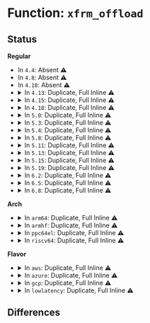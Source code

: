 # Function: <code>xfrm_offload</code>

## Status
<b>Regular</b>
<ul>
<li>
In <code>4.4</code>: Absent ⚠️
</li>
<li>
In <code>4.8</code>: Absent ⚠️
</li>
<li>
In <code>4.10</code>: Absent ⚠️
</li>
<li>
<details>
<summary>In <code>4.13</code>: Duplicate, Full Inline ⚠️</summary>

**Collision:** Static Duplication

**Inline:** Full

**Transformation:** False

**Instances:**

```
In net/ipv4/xfrm4_input.c (ffffffff8187209c)
Location: include/net/xfrm.h:1847
Inline: True
Inline callers:
  - net/ipv4/xfrm4_input.c:xfrm4_transport_finish
```
```
In net/xfrm/xfrm_input.c (ffffffff8187e158)
Location: include/net/xfrm.h:1847
Inline: True
Inline callers:
  - net/xfrm/xfrm_input.c:xfrm_input
  - net/xfrm/xfrm_input.c:xfrm_input
```
```
In net/xfrm/xfrm_output.c (ffffffff8187ed21)
Location: include/net/xfrm.h:1847
Inline: True
Inline callers:
  - net/xfrm/xfrm_output.c:xfrm_output_resume
```
```
In net/xfrm/xfrm_replay.c (ffffffff8187f5dc)
Location: include/net/xfrm.h:1847
Inline: True
Inline callers:
  - net/xfrm/xfrm_replay.c:xfrm_replay_overflow_offload_esn
  - net/xfrm/xfrm_replay.c:xfrm_replay_overflow_offload_bmp
  - net/xfrm/xfrm_replay.c:xfrm_replay_overflow_offload
```
```
In net/xfrm/xfrm_device.c (ffffffff81880064)
Location: include/net/xfrm.h:1847
Inline: True
Inline callers:
  - net/xfrm/xfrm_device.c:validate_xmit_xfrm
```
```
In net/ipv6/xfrm6_input.c (ffffffff818c5a36)
Location: include/net/xfrm.h:1847
Inline: True
Inline callers:
  - net/ipv6/xfrm6_input.c:xfrm6_transport_finish
```
</details>
</li>
<li>
<details>
<summary>In <code>4.15</code>: Duplicate, Full Inline ⚠️</summary>

**Collision:** Static Duplication

**Inline:** Full

**Transformation:** False

**Instances:**

```
In net/ipv4/xfrm4_input.c (ffffffff818f2a7c)
Location: include/net/xfrm.h:1850
Inline: True
Inline callers:
  - net/ipv4/xfrm4_input.c:xfrm4_transport_finish
```
```
In net/xfrm/xfrm_input.c (ffffffff818ff088)
Location: include/net/xfrm.h:1850
Inline: True
Inline callers:
  - net/xfrm/xfrm_input.c:xfrm_input
  - net/xfrm/xfrm_input.c:xfrm_input
```
```
In net/xfrm/xfrm_output.c (ffffffff818ffe12)
Location: include/net/xfrm.h:1850
Inline: True
Inline callers:
  - net/xfrm/xfrm_output.c:xfrm_output_resume
```
```
In net/xfrm/xfrm_replay.c (ffffffff8190070c)
Location: include/net/xfrm.h:1850
Inline: True
Inline callers:
  - net/xfrm/xfrm_replay.c:xfrm_replay_overflow_offload_esn
  - net/xfrm/xfrm_replay.c:xfrm_replay_overflow_offload_bmp
  - net/xfrm/xfrm_replay.c:xfrm_replay_overflow_offload
```
```
In net/xfrm/xfrm_device.c (ffffffff81901174)
Location: include/net/xfrm.h:1850
Inline: True
Inline callers:
  - net/xfrm/xfrm_device.c:validate_xmit_xfrm
```
```
In net/ipv6/xfrm6_input.c (ffffffff81948d5c)
Location: include/net/xfrm.h:1850
Inline: True
Inline callers:
  - net/ipv6/xfrm6_input.c:xfrm6_transport_finish
```
</details>
</li>
<li>
<details>
<summary>In <code>4.18</code>: Duplicate, Full Inline ⚠️</summary>

**Collision:** Static Duplication

**Inline:** Full

**Transformation:** False

**Instances:**

```
In net/sched/sch_generic.c (ffffffff818ccdfa)
Location: include/net/xfrm.h:1884
Inline: True
Inline callers:
  - net/sched/sch_generic.c:__qdisc_run
```
```
In net/ipv4/xfrm4_input.c (ffffffff819493d6)
Location: include/net/xfrm.h:1884
Inline: True
Inline callers:
  - net/ipv4/xfrm4_input.c:xfrm4_transport_finish
```
```
In net/xfrm/xfrm_input.c (ffffffff81955b6d)
Location: include/net/xfrm.h:1884
Inline: True
Inline callers:
  - net/xfrm/xfrm_input.c:xfrm_input
  - net/xfrm/xfrm_input.c:xfrm_input
```
```
In net/xfrm/xfrm_output.c (ffffffff819568fe)
Location: include/net/xfrm.h:1884
Inline: True
Inline callers:
  - net/xfrm/xfrm_output.c:xfrm_output_resume
```
```
In net/xfrm/xfrm_replay.c (ffffffff81957213)
Location: include/net/xfrm.h:1884
Inline: True
Inline callers:
  - net/xfrm/xfrm_replay.c:xfrm_replay_overflow_offload_esn
  - net/xfrm/xfrm_replay.c:xfrm_replay_overflow_offload_bmp
  - net/xfrm/xfrm_replay.c:xfrm_replay_overflow_offload
```
```
In net/xfrm/xfrm_device.c (ffffffff81957d77)
Location: include/net/xfrm.h:1884
Inline: True
Inline callers:
  - net/xfrm/xfrm_device.c:validate_xmit_xfrm
  - net/xfrm/xfrm_device.c:validate_xmit_xfrm
```
```
In net/ipv6/xfrm6_input.c (ffffffff819a1e46)
Location: include/net/xfrm.h:1884
Inline: True
Inline callers:
  - net/ipv6/xfrm6_input.c:xfrm6_transport_finish
```
</details>
</li>
<li>
<details>
<summary>In <code>5.0</code>: Duplicate, Full Inline ⚠️</summary>

**Collision:** Static Duplication

**Inline:** Full

**Transformation:** False

**Instances:**

```
In net/sched/sch_generic.c (ffffffff818f8157)
Location: include/net/xfrm.h:1892
Inline: True
Inline callers:
  - net/sched/sch_generic.c:__qdisc_run
```
```
In net/ipv4/xfrm4_input.c (ffffffff8197b085)
Location: include/net/xfrm.h:1892
Inline: True
Inline callers:
  - net/ipv4/xfrm4_input.c:xfrm4_transport_finish
```
```
In net/xfrm/xfrm_input.c (ffffffff8198a639)
Location: include/net/xfrm.h:1892
Inline: True
Inline callers:
  - net/xfrm/xfrm_input.c:xfrm_input
  - net/xfrm/xfrm_input.c:xfrm_input
```
```
In net/xfrm/xfrm_output.c (ffffffff8198b563)
Location: include/net/xfrm.h:1892
Inline: True
Inline callers:
  - net/xfrm/xfrm_output.c:xfrm_output_resume
```
```
In net/xfrm/xfrm_replay.c (ffffffff8198be45)
Location: include/net/xfrm.h:1892
Inline: True
Inline callers:
  - net/xfrm/xfrm_replay.c:xfrm_replay_overflow_offload_esn
  - net/xfrm/xfrm_replay.c:xfrm_replay_overflow_offload_bmp
  - net/xfrm/xfrm_replay.c:xfrm_replay_overflow_offload
```
```
In net/xfrm/xfrm_device.c (ffffffff8198ce73)
Location: include/net/xfrm.h:1892
Inline: True
Inline callers:
  - net/xfrm/xfrm_device.c:validate_xmit_xfrm
  - net/xfrm/xfrm_device.c:validate_xmit_xfrm
```
```
In net/ipv6/xfrm6_input.c (ffffffff819d8a85)
Location: include/net/xfrm.h:1892
Inline: True
Inline callers:
  - net/ipv6/xfrm6_input.c:xfrm6_transport_finish
```
</details>
</li>
<li>
<details>
<summary>In <code>5.3</code>: Duplicate, Full Inline ⚠️</summary>

**Collision:** Static Duplication

**Inline:** Full

**Transformation:** False

**Instances:**

```
In net/sched/sch_generic.c (ffffffff819578ac)
Location: include/net/xfrm.h:1831
Inline: True
Inline callers:
  - net/sched/sch_generic.c:__qdisc_run
```
```
In net/ipv4/xfrm4_input.c (ffffffff819e4584)
Location: include/net/xfrm.h:1831
Inline: True
Inline callers:
  - net/ipv4/xfrm4_input.c:xfrm4_transport_finish
```
```
In net/xfrm/xfrm_input.c (ffffffff819f5236)
Location: include/net/xfrm.h:1831
Inline: True
Inline callers:
  - net/xfrm/xfrm_input.c:xfrm_input
  - net/xfrm/xfrm_input.c:xfrm_input
```
```
In net/xfrm/xfrm_output.c (ffffffff819f6a68)
Location: include/net/xfrm.h:1831
Inline: True
Inline callers:
  - net/xfrm/xfrm_output.c:xfrm_output_resume
```
```
In net/xfrm/xfrm_replay.c (ffffffff819f73c5)
Location: include/net/xfrm.h:1831
Inline: True
Inline callers:
  - net/xfrm/xfrm_replay.c:xfrm_replay_overflow_offload_esn
  - net/xfrm/xfrm_replay.c:xfrm_replay_overflow_offload_bmp
  - net/xfrm/xfrm_replay.c:xfrm_replay_overflow_offload
```
```
In net/xfrm/xfrm_device.c (ffffffff819f86de)
Location: include/net/xfrm.h:1831
Inline: True
Inline callers:
  - net/xfrm/xfrm_device.c:validate_xmit_xfrm
  - net/xfrm/xfrm_device.c:validate_xmit_xfrm
```
```
In net/ipv6/xfrm6_input.c (ffffffff81a472d6)
Location: include/net/xfrm.h:1831
Inline: True
Inline callers:
  - net/ipv6/xfrm6_input.c:xfrm6_transport_finish
```
</details>
</li>
<li>
<details>
<summary>In <code>5.4</code>: Duplicate, Full Inline ⚠️</summary>

**Collision:** Static Duplication

**Inline:** Full

**Transformation:** False

**Instances:**

```
In net/sched/sch_generic.c (ffffffff8198dd4c)
Location: include/net/xfrm.h:1831
Inline: True
Inline callers:
  - net/sched/sch_generic.c:__qdisc_run
```
```
In net/ipv4/xfrm4_input.c (ffffffff81a1b594)
Location: include/net/xfrm.h:1831
Inline: True
Inline callers:
  - net/ipv4/xfrm4_input.c:xfrm4_transport_finish
```
```
In net/xfrm/xfrm_input.c (ffffffff81a2bee6)
Location: include/net/xfrm.h:1831
Inline: True
Inline callers:
  - net/xfrm/xfrm_input.c:xfrm_input
  - net/xfrm/xfrm_input.c:xfrm_input
```
```
In net/xfrm/xfrm_output.c (ffffffff81a2d6d0)
Location: include/net/xfrm.h:1831
Inline: True
Inline callers:
  - net/xfrm/xfrm_output.c:xfrm_output_resume
```
```
In net/xfrm/xfrm_replay.c (ffffffff81a2e015)
Location: include/net/xfrm.h:1831
Inline: True
Inline callers:
  - net/xfrm/xfrm_replay.c:xfrm_replay_overflow_offload_esn
  - net/xfrm/xfrm_replay.c:xfrm_replay_overflow_offload_bmp
  - net/xfrm/xfrm_replay.c:xfrm_replay_overflow_offload
```
```
In net/xfrm/xfrm_device.c (ffffffff81a2f33e)
Location: include/net/xfrm.h:1831
Inline: True
Inline callers:
  - net/xfrm/xfrm_device.c:validate_xmit_xfrm
  - net/xfrm/xfrm_device.c:validate_xmit_xfrm
```
```
In net/ipv6/xfrm6_input.c (ffffffff81a7de86)
Location: include/net/xfrm.h:1831
Inline: True
Inline callers:
  - net/ipv6/xfrm6_input.c:xfrm6_transport_finish
```
</details>
</li>
<li>
<details>
<summary>In <code>5.8</code>: Duplicate, Full Inline ⚠️</summary>

**Collision:** Static Duplication

**Inline:** Full

**Transformation:** False

**Instances:**

```
In net/sched/sch_generic.c (ffffffff81a657bf)
Location: include/net/xfrm.h:1831
Inline: True
Inline callers:
  - net/sched/sch_generic.c:dequeue_skb
```
```
In net/ipv4/xfrm4_input.c (ffffffff81b0c634)
Location: include/net/xfrm.h:1831
Inline: True
Inline callers:
  - net/ipv4/xfrm4_input.c:xfrm4_transport_finish
```
```
In net/xfrm/xfrm_input.c (ffffffff81b1e394)
Location: include/net/xfrm.h:1831
Inline: True
Inline callers:
  - net/xfrm/xfrm_input.c:xfrm_input
  - net/xfrm/xfrm_input.c:xfrm_input
```
```
In net/xfrm/xfrm_output.c (ffffffff81b1fe86)
Location: include/net/xfrm.h:1831
Inline: True
Inline callers:
  - net/xfrm/xfrm_output.c:xfrm_output_one
```
```
In net/xfrm/xfrm_replay.c (ffffffff81b20f45)
Location: include/net/xfrm.h:1831
Inline: True
Inline callers:
  - net/xfrm/xfrm_replay.c:xfrm_replay_overflow_offload_esn
  - net/xfrm/xfrm_replay.c:xfrm_replay_overflow_offload_bmp
  - net/xfrm/xfrm_replay.c:xfrm_replay_overflow_offload
```
```
In net/xfrm/xfrm_device.c (ffffffff81b21df5)
Location: include/net/xfrm.h:1831
Inline: True
Inline callers:
  - net/xfrm/xfrm_device.c:validate_xmit_xfrm
  - net/xfrm/xfrm_device.c:validate_xmit_xfrm
  - net/xfrm/xfrm_device.c:__xfrm_mode_beet_prep
  - net/xfrm/xfrm_device.c:__xfrm_mode_tunnel_prep
```
```
In net/ipv6/xfrm6_input.c (ffffffff81b789d4)
Location: include/net/xfrm.h:1831
Inline: True
Inline callers:
  - net/ipv6/xfrm6_input.c:xfrm6_transport_finish
```
</details>
</li>
<li>
<details>
<summary>In <code>5.11</code>: Duplicate, Full Inline ⚠️</summary>

**Collision:** Static Duplication

**Inline:** Full

**Transformation:** False

**Instances:**

```
In net/sched/sch_generic.c (ffffffff81a6d8d0)
Location: include/net/xfrm.h:1833
Inline: True
Inline callers:
  - net/sched/sch_generic.c:dequeue_skb
```
```
In net/ipv4/xfrm4_input.c (ffffffff81b1a954)
Location: include/net/xfrm.h:1833
Inline: True
Inline callers:
  - net/ipv4/xfrm4_input.c:xfrm4_transport_finish
```
```
In net/xfrm/xfrm_input.c (ffffffff81b2cc64)
Location: include/net/xfrm.h:1833
Inline: True
Inline callers:
  - net/xfrm/xfrm_input.c:xfrm_input
  - net/xfrm/xfrm_input.c:xfrm_input
```
```
In net/xfrm/xfrm_output.c (ffffffff81b2e796)
Location: include/net/xfrm.h:1833
Inline: True
Inline callers:
  - net/xfrm/xfrm_output.c:xfrm_output_one
```
```
In net/xfrm/xfrm_replay.c (ffffffff81b2f915)
Location: include/net/xfrm.h:1833
Inline: True
Inline callers:
  - net/xfrm/xfrm_replay.c:xfrm_replay_overflow_offload_esn
  - net/xfrm/xfrm_replay.c:xfrm_replay_overflow_offload_bmp
  - net/xfrm/xfrm_replay.c:xfrm_replay_overflow_offload
```
```
In net/xfrm/xfrm_device.c (ffffffff81b307e4)
Location: include/net/xfrm.h:1833
Inline: True
Inline callers:
  - net/xfrm/xfrm_device.c:validate_xmit_xfrm
  - net/xfrm/xfrm_device.c:validate_xmit_xfrm
  - net/xfrm/xfrm_device.c:__xfrm_mode_beet_prep
  - net/xfrm/xfrm_device.c:__xfrm_mode_tunnel_prep
```
```
In net/ipv6/xfrm6_input.c (ffffffff81b87944)
Location: include/net/xfrm.h:1833
Inline: True
Inline callers:
  - net/ipv6/xfrm6_input.c:xfrm6_transport_finish
```
</details>
</li>
<li>
<details>
<summary>In <code>5.13</code>: Duplicate, Full Inline ⚠️</summary>

**Collision:** Static Duplication

**Inline:** Full

**Transformation:** False

**Instances:**

```
In net/sched/sch_generic.c (ffffffff81a56036)
Location: include/net/xfrm.h:1834
Inline: True
Inline callers:
  - net/sched/sch_generic.c:dequeue_skb
```
```
In net/ipv4/xfrm4_input.c (ffffffff81b08604)
Location: include/net/xfrm.h:1834
Inline: True
Inline callers:
  - net/ipv4/xfrm4_input.c:xfrm4_transport_finish
```
```
In net/xfrm/xfrm_input.c (ffffffff81b1a8a4)
Location: include/net/xfrm.h:1834
Inline: True
Inline callers:
  - net/xfrm/xfrm_input.c:xfrm_input
  - net/xfrm/xfrm_input.c:xfrm_input
```
```
In net/xfrm/xfrm_output.c (ffffffff81b1c4a3)
Location: include/net/xfrm.h:1834
Inline: True
Inline callers:
  - net/xfrm/xfrm_output.c:xfrm_output_one
```
```
In net/xfrm/xfrm_replay.c (ffffffff81b1d615)
Location: include/net/xfrm.h:1834
Inline: True
Inline callers:
  - net/xfrm/xfrm_replay.c:xfrm_replay_overflow_offload_esn
  - net/xfrm/xfrm_replay.c:xfrm_replay_overflow_offload_bmp
  - net/xfrm/xfrm_replay.c:xfrm_replay_overflow_offload
```
```
In net/xfrm/xfrm_device.c (ffffffff81b1e514)
Location: include/net/xfrm.h:1834
Inline: True
Inline callers:
  - net/xfrm/xfrm_device.c:validate_xmit_xfrm
  - net/xfrm/xfrm_device.c:validate_xmit_xfrm
  - net/xfrm/xfrm_device.c:__xfrm_mode_beet_prep
  - net/xfrm/xfrm_device.c:__xfrm_mode_tunnel_prep
```
```
In net/ipv6/xfrm6_input.c (ffffffff81b765f4)
Location: include/net/xfrm.h:1834
Inline: True
Inline callers:
  - net/ipv6/xfrm6_input.c:xfrm6_transport_finish
```
</details>
</li>
<li>
<details>
<summary>In <code>5.15</code>: Duplicate, Full Inline ⚠️</summary>

**Collision:** Static Duplication

**Inline:** Full

**Transformation:** False

**Instances:**

```
In net/sched/sch_generic.c (ffffffff81b0edef)
Location: include/net/xfrm.h:1856
Inline: True
Inline callers:
  - net/sched/sch_generic.c:dequeue_skb
```
```
In net/ipv4/xfrm4_input.c (ffffffff81bcb514)
Location: include/net/xfrm.h:1856
Inline: True
Inline callers:
  - net/ipv4/xfrm4_input.c:xfrm4_transport_finish
```
```
In net/xfrm/xfrm_input.c (ffffffff81bdeec2)
Location: include/net/xfrm.h:1856
Inline: True
Inline callers:
  - net/xfrm/xfrm_input.c:xfrm_input
  - net/xfrm/xfrm_input.c:xfrm_input
```
```
In net/xfrm/xfrm_output.c (ffffffff81be13f7)
Location: include/net/xfrm.h:1856
Inline: True
Inline callers:
  - net/xfrm/xfrm_output.c:xfrm_output
  - net/xfrm/xfrm_output.c:xfrm_output_one
```
```
In net/xfrm/xfrm_replay.c (ffffffff81be249e)
Location: include/net/xfrm.h:1856
Inline: True
Inline callers:
  - net/xfrm/xfrm_replay.c:xfrm_replay_overflow
  - net/xfrm/xfrm_replay.c:xfrm_replay_overflow
  - net/xfrm/xfrm_replay.c:xfrm_replay_overflow
```
```
In net/xfrm/xfrm_device.c (ffffffff81be3004)
Location: include/net/xfrm.h:1856
Inline: True
Inline callers:
  - net/xfrm/xfrm_device.c:validate_xmit_xfrm
  - net/xfrm/xfrm_device.c:validate_xmit_xfrm
  - net/xfrm/xfrm_device.c:__xfrm_mode_beet_prep
  - net/xfrm/xfrm_device.c:__xfrm_mode_tunnel_prep
```
```
In net/ipv6/xfrm6_input.c (ffffffff81c41084)
Location: include/net/xfrm.h:1856
Inline: True
Inline callers:
  - net/ipv6/xfrm6_input.c:xfrm6_transport_finish
```
</details>
</li>
<li>
<details>
<summary>In <code>5.19</code>: Duplicate, Full Inline ⚠️</summary>

**Collision:** Static Duplication

**Inline:** Full

**Transformation:** False

**Instances:**

```
In net/sched/sch_generic.c (ffffffff81c960a0)
Location: include/net/xfrm.h:1859
Inline: True
Inline callers:
  - net/sched/sch_generic.c:dequeue_skb
```
```
In net/ipv4/xfrm4_input.c (ffffffff81d60fc7)
Location: include/net/xfrm.h:1859
Inline: True
Inline callers:
  - net/ipv4/xfrm4_input.c:xfrm4_transport_finish
```
```
In net/xfrm/xfrm_input.c (ffffffff81d75c2f)
Location: include/net/xfrm.h:1859
Inline: True
Inline callers:
  - net/xfrm/xfrm_input.c:xfrm_input
  - net/xfrm/xfrm_input.c:xfrm_input
```
```
In net/xfrm/xfrm_output.c (ffffffff81d7832f)
Location: include/net/xfrm.h:1859
Inline: True
Inline callers:
  - net/xfrm/xfrm_output.c:xfrm_output
  - net/xfrm/xfrm_output.c:xfrm_output_one
```
```
In net/xfrm/xfrm_replay.c (ffffffff81d79593)
Location: include/net/xfrm.h:1859
Inline: True
Inline callers:
  - net/xfrm/xfrm_replay.c:xfrm_replay_overflow
  - net/xfrm/xfrm_replay.c:xfrm_replay_overflow
  - net/xfrm/xfrm_replay.c:xfrm_replay_overflow
```
```
In net/xfrm/xfrm_device.c (ffffffff81d7a205)
Location: include/net/xfrm.h:1859
Inline: True
Inline callers:
  - net/xfrm/xfrm_device.c:validate_xmit_xfrm
  - net/xfrm/xfrm_device.c:validate_xmit_xfrm
  - net/xfrm/xfrm_device.c:__xfrm_mode_beet_prep
  - net/xfrm/xfrm_device.c:__xfrm_mode_tunnel_prep
```
```
In net/ipv6/xfrm6_input.c (ffffffff81ddf817)
Location: include/net/xfrm.h:1859
Inline: True
Inline callers:
  - net/ipv6/xfrm6_input.c:xfrm6_transport_finish
```
</details>
</li>
<li>
<details>
<summary>In <code>6.2</code>: Duplicate, Full Inline ⚠️</summary>

**Collision:** Static Duplication

**Inline:** Full

**Transformation:** False

**Instances:**

```
In net/sched/sch_generic.c (ffffffff81e51c80)
Location: include/net/xfrm.h:1114
Inline: True
Inline callers:
  - net/sched/sch_generic.c:dequeue_skb
```
```
In net/ipv4/ip_input.c (ffffffff81e95417)
Location: include/net/xfrm.h:1114
Inline: True
```
```
In net/ipv4/ip_forward.c (ffffffff81e977e2)
Location: include/net/xfrm.h:1114
Inline: True
Inline callers:
  - net/ipv4/ip_forward.c:ip_forward
```
```
In net/ipv4/tcp_ipv4.c (ffffffff81ecdddc)
Location: include/net/xfrm.h:1114
Inline: True
```
```
In net/ipv4/raw.c (ffffffff81edcb2c)
Location: include/net/xfrm.h:1114
Inline: True
```
```
In net/ipv4/udp.c (ffffffff81ee065c)
Location: include/net/xfrm.h:1114
Inline: True
```
```
In net/ipv4/icmp.c (ffffffff81eeb7fc)
Location: include/net/xfrm.h:1114
Inline: True
```
```
In net/ipv4/xfrm4_input.c (ffffffff81f2b8b7)
Location: include/net/xfrm.h:1114
Inline: True
Inline callers:
  - net/ipv4/xfrm4_input.c:xfrm4_transport_finish
```
```
In net/xfrm/xfrm_input.c (ffffffff81f4236f)
Location: include/net/xfrm.h:1114
Inline: True
Inline callers:
  - net/xfrm/xfrm_input.c:xfrm_input
  - net/xfrm/xfrm_input.c:xfrm_input
```
```
In net/xfrm/xfrm_output.c (ffffffff81f44ba8)
Location: include/net/xfrm.h:1114
Inline: True
Inline callers:
  - net/xfrm/xfrm_output.c:xfrm_output
  - net/xfrm/xfrm_output.c:xfrm_output_one
```
```
In net/xfrm/xfrm_replay.c (ffffffff81f46023)
Location: include/net/xfrm.h:1114
Inline: True
Inline callers:
  - net/xfrm/xfrm_replay.c:xfrm_replay_overflow
  - net/xfrm/xfrm_replay.c:xfrm_replay_overflow
  - net/xfrm/xfrm_replay.c:xfrm_replay_overflow
```
```
In net/xfrm/xfrm_device.c (ffffffff81f47075)
Location: include/net/xfrm.h:1114
Inline: True
Inline callers:
  - net/xfrm/xfrm_device.c:validate_xmit_xfrm
  - net/xfrm/xfrm_device.c:validate_xmit_xfrm
  - net/xfrm/xfrm_device.c:validate_xmit_xfrm
  - net/xfrm/xfrm_device.c:__xfrm_mode_beet_prep
  - net/xfrm/xfrm_device.c:__xfrm_mode_tunnel_prep
```
```
In net/ipv6/ip6_output.c (ffffffff81f55257)
Location: include/net/xfrm.h:1114
Inline: True
```
```
In net/ipv6/ip6_input.c (ffffffff81f5a977)
Location: include/net/xfrm.h:1114
Inline: True
```
```
In net/ipv6/udp.c (ffffffff81f87aac)
Location: include/net/xfrm.h:1114
Inline: True
```
```
In net/ipv6/raw.c (ffffffff81f8cadc)
Location: include/net/xfrm.h:1114
Inline: True
```
```
In net/ipv6/icmp.c (ffffffff81f8f7ec)
Location: include/net/xfrm.h:1114
Inline: True
```
```
In net/ipv6/tcp_ipv6.c (ffffffff81f9a62c)
Location: include/net/xfrm.h:1114
Inline: True
```
```
In net/ipv6/xfrm6_input.c (ffffffff81fb1ae7)
Location: include/net/xfrm.h:1114
Inline: True
Inline callers:
  - net/ipv6/xfrm6_input.c:xfrm6_transport_finish
```
</details>
</li>
<li>
<details>
<summary>In <code>6.5</code>: Duplicate, Full Inline ⚠️</summary>

**Collision:** Static Duplication

**Inline:** Full

**Transformation:** False

**Instances:**

```
In net/sched/sch_generic.c (ffffffff81ead4bc)
Location: include/net/xfrm.h:1120
Inline: True
Inline callers:
  - net/sched/sch_generic.c:dequeue_skb
```
```
In net/ipv4/ip_input.c (ffffffff81ef3be9)
Location: include/net/xfrm.h:1120
Inline: True
```
```
In net/ipv4/ip_forward.c (ffffffff81ef6012)
Location: include/net/xfrm.h:1120
Inline: True
Inline callers:
  - net/ipv4/ip_forward.c:ip_forward
```
```
In net/ipv4/tcp_ipv4.c (ffffffff81f2cbfe)
Location: include/net/xfrm.h:1120
Inline: True
```
```
In net/ipv4/raw.c (ffffffff81f3bd4e)
Location: include/net/xfrm.h:1120
Inline: True
```
```
In net/ipv4/udp.c (ffffffff81f3f90e)
Location: include/net/xfrm.h:1120
Inline: True
```
```
In net/ipv4/icmp.c (ffffffff81f4b12e)
Location: include/net/xfrm.h:1120
Inline: True
```
```
In net/ipv4/xfrm4_input.c (ffffffff81f8b707)
Location: include/net/xfrm.h:1120
Inline: True
Inline callers:
  - net/ipv4/xfrm4_input.c:xfrm4_transport_finish
```
```
In net/xfrm/xfrm_input.c (ffffffff81fa1b8f)
Location: include/net/xfrm.h:1120
Inline: True
Inline callers:
  - net/xfrm/xfrm_input.c:xfrm_input
  - net/xfrm/xfrm_input.c:xfrm_input
```
```
In net/xfrm/xfrm_output.c (ffffffff81fa43de)
Location: include/net/xfrm.h:1120
Inline: True
Inline callers:
  - net/xfrm/xfrm_output.c:xfrm_output
  - net/xfrm/xfrm_output.c:xfrm_output_one
```
```
In net/xfrm/xfrm_replay.c (ffffffff81fa577c)
Location: include/net/xfrm.h:1120
Inline: True
Inline callers:
  - net/xfrm/xfrm_replay.c:xfrm_replay_overflow
  - net/xfrm/xfrm_replay.c:xfrm_replay_overflow
  - net/xfrm/xfrm_replay.c:xfrm_replay_overflow
```
```
In net/xfrm/xfrm_device.c (ffffffff81fa6a95)
Location: include/net/xfrm.h:1120
Inline: True
Inline callers:
  - net/xfrm/xfrm_device.c:validate_xmit_xfrm
  - net/xfrm/xfrm_device.c:validate_xmit_xfrm
  - net/xfrm/xfrm_device.c:validate_xmit_xfrm
  - net/xfrm/xfrm_device.c:__xfrm_mode_beet_prep
  - net/xfrm/xfrm_device.c:__xfrm_mode_tunnel_prep
```
```
In net/ipv6/ip6_output.c (ffffffff81fb4ca9)
Location: include/net/xfrm.h:1120
Inline: True
```
```
In net/ipv6/ip6_input.c (ffffffff81fba6d9)
Location: include/net/xfrm.h:1120
Inline: True
```
```
In net/ipv6/udp.c (ffffffff81fe7f3e)
Location: include/net/xfrm.h:1120
Inline: True
```
```
In net/ipv6/raw.c (ffffffff81fed28e)
Location: include/net/xfrm.h:1120
Inline: True
```
```
In net/ipv6/icmp.c (ffffffff81ff001e)
Location: include/net/xfrm.h:1120
Inline: True
```
```
In net/ipv6/tcp_ipv6.c (ffffffff81ffb03e)
Location: include/net/xfrm.h:1120
Inline: True
```
```
In net/ipv6/xfrm6_input.c (ffffffff820121c7)
Location: include/net/xfrm.h:1120
Inline: True
Inline callers:
  - net/ipv6/xfrm6_input.c:xfrm6_transport_finish
```
</details>
</li>
<li>
<details>
<summary>In <code>6.8</code>: Duplicate, Full Inline ⚠️</summary>

**Collision:** Static Duplication

**Inline:** Full

**Transformation:** False

**Instances:**

```
In net/sched/sch_generic.c (ffffffff81f6ff59)
Location: include/net/xfrm.h:1120
Inline: True
Inline callers:
  - net/sched/sch_generic.c:dequeue_skb
```
```
In net/ipv4/ip_input.c (ffffffff81fb7b79)
Location: include/net/xfrm.h:1120
Inline: True
```
```
In net/ipv4/ip_forward.c (ffffffff81fb9fa2)
Location: include/net/xfrm.h:1120
Inline: True
Inline callers:
  - net/ipv4/ip_forward.c:ip_forward
```
```
In net/ipv4/tcp_ipv4.c (ffffffff81ff244e)
Location: include/net/xfrm.h:1120
Inline: True
```
```
In net/ipv4/raw.c (ffffffff82001e6e)
Location: include/net/xfrm.h:1120
Inline: True
```
```
In net/ipv4/udp.c (ffffffff8200575e)
Location: include/net/xfrm.h:1120
Inline: True
```
```
In net/ipv4/icmp.c (ffffffff8201123e)
Location: include/net/xfrm.h:1120
Inline: True
```
```
In net/ipv4/xfrm4_input.c (ffffffff82053007)
Location: include/net/xfrm.h:1120
Inline: True
Inline callers:
  - net/ipv4/xfrm4_input.c:xfrm4_transport_finish
```
```
In net/xfrm/xfrm_input.c (ffffffff8206eeb0)
Location: include/net/xfrm.h:1120
Inline: True
Inline callers:
  - net/xfrm/xfrm_input.c:xfrm_input
  - net/xfrm/xfrm_input.c:xfrm_input
```
```
In net/xfrm/xfrm_output.c (ffffffff82071755)
Location: include/net/xfrm.h:1120
Inline: True
Inline callers:
  - net/xfrm/xfrm_output.c:xfrm_output
  - net/xfrm/xfrm_output.c:xfrm_output_one
```
```
In net/xfrm/xfrm_replay.c (ffffffff82072acc)
Location: include/net/xfrm.h:1120
Inline: True
Inline callers:
  - net/xfrm/xfrm_replay.c:xfrm_replay_overflow
  - net/xfrm/xfrm_replay.c:xfrm_replay_overflow
  - net/xfrm/xfrm_replay.c:xfrm_replay_overflow
```
```
In net/xfrm/xfrm_device.c (ffffffff82073d85)
Location: include/net/xfrm.h:1120
Inline: True
Inline callers:
  - net/xfrm/xfrm_device.c:validate_xmit_xfrm
  - net/xfrm/xfrm_device.c:validate_xmit_xfrm
  - net/xfrm/xfrm_device.c:validate_xmit_xfrm
  - net/xfrm/xfrm_device.c:__xfrm_mode_beet_prep
  - net/xfrm/xfrm_device.c:__xfrm_mode_tunnel_prep
```
```
In net/ipv6/ip6_output.c (ffffffff82082349)
Location: include/net/xfrm.h:1120
Inline: True
```
```
In net/ipv6/ip6_input.c (ffffffff82087b09)
Location: include/net/xfrm.h:1120
Inline: True
```
```
In net/ipv6/udp.c (ffffffff820b617e)
Location: include/net/xfrm.h:1120
Inline: True
```
```
In net/ipv6/raw.c (ffffffff820bae8e)
Location: include/net/xfrm.h:1120
Inline: True
```
```
In net/ipv6/icmp.c (ffffffff820bdbee)
Location: include/net/xfrm.h:1120
Inline: True
```
```
In net/ipv6/tcp_ipv6.c (ffffffff820c8a4e)
Location: include/net/xfrm.h:1120
Inline: True
```
```
In net/ipv6/xfrm6_input.c (ffffffff820e1337)
Location: include/net/xfrm.h:1120
Inline: True
Inline callers:
  - net/ipv6/xfrm6_input.c:xfrm6_transport_finish
```
</details>
</li>
</ul>
<b>Arch</b>
<ul>
<li>
<details>
<summary>In <code>arm64</code>: Duplicate, Full Inline ⚠️</summary>

**Collision:** Static Duplication

**Inline:** Full

**Transformation:** False

**Instances:**

```
In net/sched/sch_generic.c (ffff800010c39338)
Location: include/net/xfrm.h:1831
Inline: True
Inline callers:
  - net/sched/sch_generic.c:__qdisc_run
```
```
In net/ipv4/xfrm4_input.c (ffff800010cd781c)
Location: include/net/xfrm.h:1831
Inline: True
Inline callers:
  - net/ipv4/xfrm4_input.c:xfrm4_transport_finish
```
```
In net/xfrm/xfrm_input.c (ffff800010cea9ac)
Location: include/net/xfrm.h:1831
Inline: True
Inline callers:
  - net/xfrm/xfrm_input.c:xfrm_input
  - net/xfrm/xfrm_input.c:xfrm_input
```
```
In net/xfrm/xfrm_output.c (ffff800010cec124)
Location: include/net/xfrm.h:1831
Inline: True
Inline callers:
  - net/xfrm/xfrm_output.c:xfrm_output_one
```
```
In net/xfrm/xfrm_replay.c (ffff800010cecfec)
Location: include/net/xfrm.h:1831
Inline: True
Inline callers:
  - net/xfrm/xfrm_replay.c:xfrm_replay_overflow_offload_esn
  - net/xfrm/xfrm_replay.c:xfrm_replay_overflow_offload_bmp
  - net/xfrm/xfrm_replay.c:xfrm_replay_overflow_offload
```
```
In net/xfrm/xfrm_device.c (ffff800010cee464)
Location: include/net/xfrm.h:1831
Inline: True
Inline callers:
  - net/xfrm/xfrm_device.c:validate_xmit_xfrm
  - net/xfrm/xfrm_device.c:validate_xmit_xfrm
```
```
In net/ipv6/xfrm6_input.c (ffff800010d4925c)
Location: include/net/xfrm.h:1831
Inline: True
Inline callers:
  - net/ipv6/xfrm6_input.c:xfrm6_transport_finish
```
</details>
</li>
<li>
<details>
<summary>In <code>armhf</code>: Duplicate, Full Inline ⚠️</summary>

**Collision:** Static Duplication

**Inline:** Full

**Transformation:** False

**Instances:**

```
In net/sched/sch_generic.c (c0d4b7b0)
Location: include/net/xfrm.h:1831
Inline: True
Inline callers:
  - net/sched/sch_generic.c:__qdisc_run
```
```
In net/ipv4/xfrm4_input.c (c0de133c)
Location: include/net/xfrm.h:1831
Inline: True
Inline callers:
  - net/ipv4/xfrm4_input.c:xfrm4_transport_finish
```
```
In net/xfrm/xfrm_input.c (c0df29c0)
Location: include/net/xfrm.h:1831
Inline: True
Inline callers:
  - net/xfrm/xfrm_input.c:xfrm_input
  - net/xfrm/xfrm_input.c:xfrm_input
```
```
In net/xfrm/xfrm_output.c (c0df4028)
Location: include/net/xfrm.h:1831
Inline: True
Inline callers:
  - net/xfrm/xfrm_output.c:xfrm_output_one
```
```
In net/xfrm/xfrm_replay.c (c0df4db4)
Location: include/net/xfrm.h:1831
Inline: True
Inline callers:
  - net/xfrm/xfrm_replay.c:xfrm_replay_overflow_offload_esn
  - net/xfrm/xfrm_replay.c:xfrm_replay_overflow_offload_bmp
  - net/xfrm/xfrm_replay.c:xfrm_replay_overflow_offload
```
```
In net/xfrm/xfrm_device.c (c0df62f8)
Location: include/net/xfrm.h:1831
Inline: True
Inline callers:
  - net/xfrm/xfrm_device.c:validate_xmit_xfrm
  - net/xfrm/xfrm_device.c:validate_xmit_xfrm
  - net/xfrm/xfrm_device.c:__xfrm_mode_tunnel_prep
```
```
In net/ipv6/xfrm6_input.c (c0e4a620)
Location: include/net/xfrm.h:1831
Inline: True
Inline callers:
  - net/ipv6/xfrm6_input.c:xfrm6_transport_finish
```
</details>
</li>
<li>
<details>
<summary>In <code>ppc64el</code>: Duplicate, Full Inline ⚠️</summary>

**Collision:** Static Duplication

**Inline:** Full

**Transformation:** False

**Instances:**

```
In net/sched/sch_generic.c (c000000000d320a4)
Location: include/net/xfrm.h:1831
Inline: True
Inline callers:
  - net/sched/sch_generic.c:__qdisc_run
```
```
In net/ipv4/xfrm4_input.c (c000000000df76c8)
Location: include/net/xfrm.h:1831
Inline: True
Inline callers:
  - net/ipv4/xfrm4_input.c:xfrm4_transport_finish
```
```
In net/xfrm/xfrm_input.c (c000000000e0e620)
Location: include/net/xfrm.h:1831
Inline: True
Inline callers:
  - net/xfrm/xfrm_input.c:xfrm_input
  - net/xfrm/xfrm_input.c:xfrm_input
```
```
In net/xfrm/xfrm_output.c (c000000000e10144)
Location: include/net/xfrm.h:1831
Inline: True
Inline callers:
  - net/xfrm/xfrm_output.c:xfrm_output_one
```
```
In net/xfrm/xfrm_replay.c (c000000000e11378)
Location: include/net/xfrm.h:1831
Inline: True
Inline callers:
  - net/xfrm/xfrm_replay.c:xfrm_replay_overflow_offload_esn
  - net/xfrm/xfrm_replay.c:xfrm_replay_overflow_offload_bmp
  - net/xfrm/xfrm_replay.c:xfrm_replay_overflow_offload
```
```
In net/xfrm/xfrm_device.c (c000000000e130c0)
Location: include/net/xfrm.h:1831
Inline: True
Inline callers:
  - net/xfrm/xfrm_device.c:validate_xmit_xfrm
  - net/xfrm/xfrm_device.c:validate_xmit_xfrm
  - net/xfrm/xfrm_device.c:__xfrm_mode_tunnel_prep
```
```
In net/ipv6/xfrm6_input.c (c000000000e7e760)
Location: include/net/xfrm.h:1831
Inline: True
Inline callers:
  - net/ipv6/xfrm6_input.c:xfrm6_transport_finish
```
</details>
</li>
<li>
<details>
<summary>In <code>riscv64</code>: Duplicate, Full Inline ⚠️</summary>

**Collision:** Static Duplication

**Inline:** Full

**Transformation:** False

**Instances:**

```
In net/sched/sch_generic.c (ffffffe0007aa810)
Location: include/net/xfrm.h:1831
Inline: True
Inline callers:
  - net/sched/sch_generic.c:__qdisc_run
```
```
In net/ipv4/xfrm4_input.c (ffffffe000827efe)
Location: include/net/xfrm.h:1831
Inline: True
Inline callers:
  - net/ipv4/xfrm4_input.c:xfrm4_transport_finish
```
```
In net/xfrm/xfrm_input.c (ffffffe000838516)
Location: include/net/xfrm.h:1831
Inline: True
Inline callers:
  - net/xfrm/xfrm_input.c:xfrm_input
  - net/xfrm/xfrm_input.c:xfrm_input
```
```
In net/xfrm/xfrm_output.c (ffffffe000839960)
Location: include/net/xfrm.h:1831
Inline: True
Inline callers:
  - net/xfrm/xfrm_output.c:xfrm_output_one
```
```
In net/xfrm/xfrm_replay.c (ffffffe00083a536)
Location: include/net/xfrm.h:1831
Inline: True
Inline callers:
  - net/xfrm/xfrm_replay.c:xfrm_replay_overflow_offload_esn
  - net/xfrm/xfrm_replay.c:xfrm_replay_overflow_offload_bmp
  - net/xfrm/xfrm_replay.c:xfrm_replay_overflow_offload
```
```
In net/xfrm/xfrm_device.c (ffffffe00083b6a8)
Location: include/net/xfrm.h:1831
Inline: True
Inline callers:
  - net/xfrm/xfrm_device.c:validate_xmit_xfrm
  - net/xfrm/xfrm_device.c:validate_xmit_xfrm
  - net/xfrm/xfrm_device.c:__xfrm_mode_tunnel_prep
```
```
In net/ipv6/xfrm6_input.c (ffffffe00088275c)
Location: include/net/xfrm.h:1831
Inline: True
Inline callers:
  - net/ipv6/xfrm6_input.c:xfrm6_transport_finish
```
</details>
</li>
</ul>
<b>Flavor</b>
<ul>
<li>
<details>
<summary>In <code>aws</code>: Duplicate, Full Inline ⚠️</summary>

**Collision:** Static Duplication

**Inline:** Full

**Transformation:** False

**Instances:**

```
In net/sched/sch_generic.c (ffffffff8192dbbc)
Location: include/net/xfrm.h:1831
Inline: True
Inline callers:
  - net/sched/sch_generic.c:__qdisc_run
```
```
In net/ipv4/xfrm4_input.c (ffffffff819bac24)
Location: include/net/xfrm.h:1831
Inline: True
Inline callers:
  - net/ipv4/xfrm4_input.c:xfrm4_transport_finish
```
```
In net/xfrm/xfrm_input.c (ffffffff819cb576)
Location: include/net/xfrm.h:1831
Inline: True
Inline callers:
  - net/xfrm/xfrm_input.c:xfrm_input
  - net/xfrm/xfrm_input.c:xfrm_input
```
```
In net/xfrm/xfrm_output.c (ffffffff819ccd60)
Location: include/net/xfrm.h:1831
Inline: True
Inline callers:
  - net/xfrm/xfrm_output.c:xfrm_output_resume
```
```
In net/xfrm/xfrm_replay.c (ffffffff819cd6a5)
Location: include/net/xfrm.h:1831
Inline: True
Inline callers:
  - net/xfrm/xfrm_replay.c:xfrm_replay_overflow_offload_esn
  - net/xfrm/xfrm_replay.c:xfrm_replay_overflow_offload_bmp
  - net/xfrm/xfrm_replay.c:xfrm_replay_overflow_offload
```
```
In net/xfrm/xfrm_device.c (ffffffff819ce9ce)
Location: include/net/xfrm.h:1831
Inline: True
Inline callers:
  - net/xfrm/xfrm_device.c:validate_xmit_xfrm
  - net/xfrm/xfrm_device.c:validate_xmit_xfrm
```
```
In net/ipv6/xfrm6_input.c (ffffffff81a1d516)
Location: include/net/xfrm.h:1831
Inline: True
Inline callers:
  - net/ipv6/xfrm6_input.c:xfrm6_transport_finish
```
</details>
</li>
<li>
<details>
<summary>In <code>azure</code>: Duplicate, Full Inline ⚠️</summary>

**Collision:** Static Duplication

**Inline:** Full

**Transformation:** False

**Instances:**

```
In net/sched/sch_generic.c (ffffffff818e76bc)
Location: include/net/xfrm.h:1831
Inline: True
Inline callers:
  - net/sched/sch_generic.c:__qdisc_run
```
```
In net/ipv4/xfrm4_input.c (ffffffff81977a14)
Location: include/net/xfrm.h:1831
Inline: True
Inline callers:
  - net/ipv4/xfrm4_input.c:xfrm4_transport_finish
```
```
In net/xfrm/xfrm_input.c (ffffffff81988366)
Location: include/net/xfrm.h:1831
Inline: True
Inline callers:
  - net/xfrm/xfrm_input.c:xfrm_input
  - net/xfrm/xfrm_input.c:xfrm_input
```
```
In net/xfrm/xfrm_output.c (ffffffff81989b50)
Location: include/net/xfrm.h:1831
Inline: True
Inline callers:
  - net/xfrm/xfrm_output.c:xfrm_output_resume
```
```
In net/xfrm/xfrm_replay.c (ffffffff8198a495)
Location: include/net/xfrm.h:1831
Inline: True
Inline callers:
  - net/xfrm/xfrm_replay.c:xfrm_replay_overflow_offload_esn
  - net/xfrm/xfrm_replay.c:xfrm_replay_overflow_offload_bmp
  - net/xfrm/xfrm_replay.c:xfrm_replay_overflow_offload
```
```
In net/xfrm/xfrm_device.c (ffffffff8198b790)
Location: include/net/xfrm.h:1831
Inline: True
Inline callers:
  - net/xfrm/xfrm_device.c:validate_xmit_xfrm
  - net/xfrm/xfrm_device.c:validate_xmit_xfrm
```
```
In net/ipv6/xfrm6_input.c (ffffffff819da2d6)
Location: include/net/xfrm.h:1831
Inline: True
Inline callers:
  - net/ipv6/xfrm6_input.c:xfrm6_transport_finish
```
</details>
</li>
<li>
<details>
<summary>In <code>gcp</code>: Duplicate, Full Inline ⚠️</summary>

**Collision:** Static Duplication

**Inline:** Full

**Transformation:** False

**Instances:**

```
In net/sched/sch_generic.c (ffffffff8197ed4c)
Location: include/net/xfrm.h:1831
Inline: True
Inline callers:
  - net/sched/sch_generic.c:__qdisc_run
```
```
In net/ipv4/xfrm4_input.c (ffffffff81a256a4)
Location: include/net/xfrm.h:1831
Inline: True
Inline callers:
  - net/ipv4/xfrm4_input.c:xfrm4_transport_finish
```
```
In net/xfrm/xfrm_input.c (ffffffff81a35ff6)
Location: include/net/xfrm.h:1831
Inline: True
Inline callers:
  - net/xfrm/xfrm_input.c:xfrm_input
  - net/xfrm/xfrm_input.c:xfrm_input
```
```
In net/xfrm/xfrm_output.c (ffffffff81a377e0)
Location: include/net/xfrm.h:1831
Inline: True
Inline callers:
  - net/xfrm/xfrm_output.c:xfrm_output_resume
```
```
In net/xfrm/xfrm_replay.c (ffffffff81a38125)
Location: include/net/xfrm.h:1831
Inline: True
Inline callers:
  - net/xfrm/xfrm_replay.c:xfrm_replay_overflow_offload_esn
  - net/xfrm/xfrm_replay.c:xfrm_replay_overflow_offload_bmp
  - net/xfrm/xfrm_replay.c:xfrm_replay_overflow_offload
```
```
In net/xfrm/xfrm_device.c (ffffffff81a3944e)
Location: include/net/xfrm.h:1831
Inline: True
Inline callers:
  - net/xfrm/xfrm_device.c:validate_xmit_xfrm
  - net/xfrm/xfrm_device.c:validate_xmit_xfrm
```
```
In net/ipv6/xfrm6_input.c (ffffffff81a87f96)
Location: include/net/xfrm.h:1831
Inline: True
Inline callers:
  - net/ipv6/xfrm6_input.c:xfrm6_transport_finish
```
</details>
</li>
<li>
<details>
<summary>In <code>lowlatency</code>: Duplicate, Full Inline ⚠️</summary>

**Collision:** Static Duplication

**Inline:** Full

**Transformation:** False

**Instances:**

```
In net/sched/sch_generic.c (ffffffff819a12d3)
Location: include/net/xfrm.h:1831
Inline: True
Inline callers:
  - net/sched/sch_generic.c:__qdisc_run
```
```
In net/ipv4/xfrm4_input.c (ffffffff81a30b26)
Location: include/net/xfrm.h:1831
Inline: True
Inline callers:
  - net/ipv4/xfrm4_input.c:xfrm4_transport_finish
```
```
In net/xfrm/xfrm_input.c (ffffffff81a41964)
Location: include/net/xfrm.h:1831
Inline: True
Inline callers:
  - net/xfrm/xfrm_input.c:xfrm_input
  - net/xfrm/xfrm_input.c:xfrm_input
```
```
In net/xfrm/xfrm_output.c (ffffffff81a43190)
Location: include/net/xfrm.h:1831
Inline: True
Inline callers:
  - net/xfrm/xfrm_output.c:xfrm_output_resume
```
```
In net/xfrm/xfrm_replay.c (ffffffff81a44185)
Location: include/net/xfrm.h:1831
Inline: True
Inline callers:
  - net/xfrm/xfrm_replay.c:xfrm_replay_overflow_offload_esn
  - net/xfrm/xfrm_replay.c:xfrm_replay_overflow_offload_bmp
  - net/xfrm/xfrm_replay.c:xfrm_replay_overflow_offload
```
```
In net/xfrm/xfrm_device.c (ffffffff81a44e7e)
Location: include/net/xfrm.h:1831
Inline: True
Inline callers:
  - net/xfrm/xfrm_device.c:validate_xmit_xfrm
  - net/xfrm/xfrm_device.c:validate_xmit_xfrm
```
```
In net/ipv6/xfrm6_input.c (ffffffff81a94bb6)
Location: include/net/xfrm.h:1831
Inline: True
Inline callers:
  - net/ipv6/xfrm6_input.c:xfrm6_transport_finish
```
</details>
</li>
</ul>

## Differences
